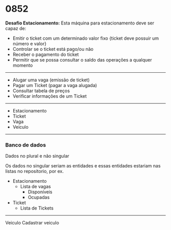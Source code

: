 # 0852
**Desafio Estacionamento:** Esta máquina para estacionamento deve ser capaz de:

- Emitir o ticket com um determinado valor fixo {ticket deve possuir um número e valor}
- Controlar se o ticket está pago/ou não
- Receber o pagamento do ticket
- Permitir que se possa consultar o saldo das operações a qualquer momento

--- 

- Alugar uma vaga (emissão de ticket)
- Pagar um Ticket (pagar a vaga alugada)
- Consultar tabela de preços
- Verificar informações de um Ticket

---

- Estacionamento
- Ticket
- Vaga
- Veiculo

---

### Banco de dados

Dados no plural e não singular

Os dados no singular seriam as entidades e essas entidades  estariam nas<br>
listas no repositorio, por ex.

- Estacionamento
    - Lista de vagas
        - Disponíveis
        - Ocupadas
- Ticket
    - Lista de Tickets


---

Veiculo
Cadastrar veiculo
